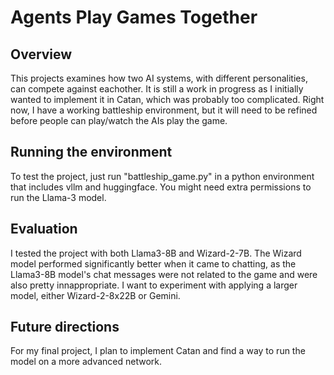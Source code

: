 # Agents Play Games Together

## Overview
This projects examines how two AI systems, with different personalities, can compete against eachother.  It is still a work in progress as I initially wanted to implement it in Catan, which was probably too complicated.  Right now, I have a working battleship environment, but it will need to be refined before people can play/watch the AIs play the game.

## Running the environment
To test the project, just run "battleship_game.py" in a python environment that includes vllm and huggingface.  You might need extra permissions to run the Llama-3 model.

## Evaluation
I tested the project with both Llama3-8B and Wizard-2-7B.  The Wizard model performed significantly better when it came to chatting, as the Llama3-8B model's chat messages were not related to the game and were also pretty innappropriate.  I want to experiment with applying a larger model, either Wizard-2-8x22B or Gemini.

## Future directions
For my final project, I plan to implement Catan and find a way to run the model on a more advanced network.
